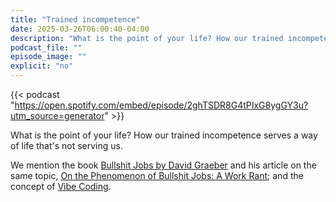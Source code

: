 ```yaml
---
title: "Trained incompetence"
date: 2025-03-26T06:00:40-04:00
description: "What is the point of your life? How our trained incompetence serves a way of life that's not serving us."
podcast_file: ""
episode_image: ""
explicit: "no"
---
```


{{< podcast "https://open.spotify.com/embed/episode/2ghTSDR8G4tPIxG8ygGY3u?utm_source=generator" >}}

What is the point of your life? How our trained incompetence serves a way of
life that's not serving us.

We mention the book [Bullshit Jobs by David Graeber][bs] and his article on the
same topic, [On the Phenomenon of Bullshit Jobs: A Work Rant][strike]; and the
concept of [Vibe Coding][vibe].

[bs]: https://bookshop.org/p/books/bullshit-jobs-a-theory-david-graeber/6692761?ean=9781501143335
[strike]: https://strikemag.org/bullshit-jobs/
[vibe]: https://en.wikipedia.org/wiki/Vibe_coding
